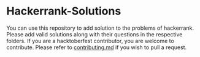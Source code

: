 # Hackerrank-Solutions
You can use this repository to add solution to the problems of hackerrank. Please add valid solutions along with their questions in the respective folders. 
If you are a hacktoberfest contributor, you are welcome to contribute.
Please refer to [contributing.md](https://github.com/JapmannKaur/Hackerrank-Solutions/blob/main/Contributing.md) if you wish to pull a request.
